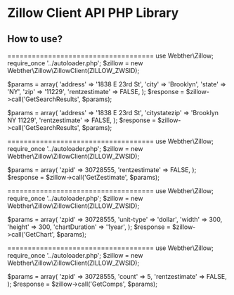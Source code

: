 # Zillow Client API PHP Library

How to use?
--------------------------------------------------------------------------

====================================
use Webther\Zillow;
require_once '../autoloader.php';
$zillow = new Webther\Zillow\ZillowClient(ZILLOW_ZWSID);

$params = array(
    'address' => '1838 E 23rd St',
    'city' => 'Brooklyn',
    'state' => 'NY',
    'zip' => '11229',
    'rentzestimate' => FALSE,
);
$response = $zillow->call('GetSearchResults', $params);

$params = array(
    'address' => '1838 E 23rd St',
    'citystatezip' => 'Brooklyn NY 11229',
    'rentzestimate' => FALSE,
);
$response = $zillow->call('GetSearchResults', $params);

====================================
use Webther\Zillow;
require_once '../autoloader.php';
$zillow = new Webther\Zillow\ZillowClient(ZILLOW_ZWSID);

$params = array(
    'zpid' => 30728555,
    'rentzestimate' => FALSE,
);
$response = $zillow->call('GetZestimate', $params);

====================================
use Webther\Zillow;
require_once '../autoloader.php';
$zillow = new Webther\Zillow\ZillowClient(ZILLOW_ZWSID);

$params = array(
    'zpid' => 30728555,
    'unit-type' => 'dollar',
    'width' => 300,
    'height' => 300,
    'chartDuration' => '1year',
);
$response = $zillow->call('GetChart', $params);

====================================
use Webther\Zillow;
require_once '../autoloader.php';
$zillow = new Webther\Zillow\ZillowClient(ZILLOW_ZWSID);

$params = array(
    'zpid' => 30728555,
    'count' => 5,
    'rentzestimate' => FALSE,
);
$response = $zillow->call('GetComps', $params);

